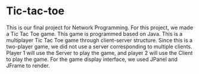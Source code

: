 # Tic-tac-toe

This is our final project for Network Programming. For this project, we made a Tic Tac Toe game. This game is programmed based on Java. This is a multiplayer Tic Tac Toe game through client-server structure.  Since this is a two-player game, we did not use a server corresponding to multiple clients. Player 1 will use the Server to play the game, and player 2 will use the Client to play the game. For the game display interface, we used JPanel and JFrame to render.

## 
